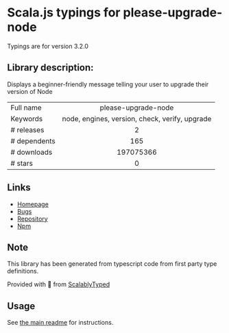 
# Scala.js typings for please-upgrade-node

Typings are for version 3.2.0

## Library description:
Displays a beginner-friendly message telling your user to upgrade their version of Node

|                    |                 |
| ------------------ | :-------------: |
| Full name          | please-upgrade-node |
| Keywords           | node, engines, version, check, verify, upgrade |
| # releases         | 2 |
| # dependents       | 165 |
| # downloads        | 197075366 |
| # stars            | 0 |

## Links
- [Homepage](https://github.com/typicode/please-upgrade-node#readme)
- [Bugs](https://github.com/typicode/please-upgrade-node/issues)
- [Repository](https://github.com/typicode/please-upgrade-node)
- [Npm](https://www.npmjs.com/package/please-upgrade-node)
    


## Note
This library has been generated from typescript code from first party type definitions.

Provided with :purple_heart: from [ScalablyTyped](https://github.com/oyvindberg/ScalablyTyped)

## Usage
See [the main readme](../../readme.md) for instructions.


